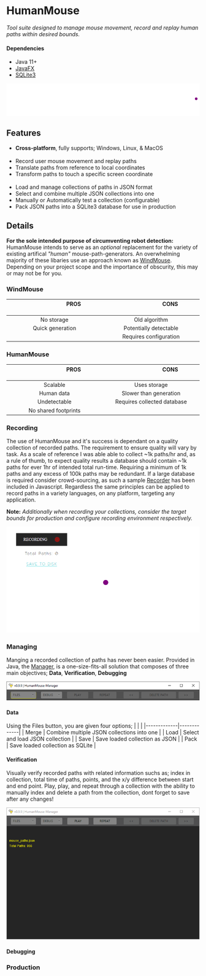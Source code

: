 # HumanMouse
_Tool suite designed to manage mouse movement, record and replay human paths within desired bounds._

#### Dependencies
- Java 11+
- [JavaFX](https://openjfx.io/openjfx-docs/#install-javafx)
- [SQLite3](https://www.sqlite.org/index.html)

![Paths](content/example_paths_drawn.gif)

## Features
- **Cross-platform**, fully supports; Windows, Linux, & MacOS
<br></br>
- Record user mouse movement and replay paths 
- Translate paths from reference to local coordinates
- Transform paths to touch a specific screen coordinate
<br></br>
- Load and manage collections of paths in JSON format
- Select and combine multiple JSON collections into one
- Manually or Automatically test a collection (configurable)
- Pack JSON paths into a SQLite3 database for use in production

## Details
**For the sole intended purpose of circumventing robot detection:** HumanMouse intends to serve as an *optional* replacement for the variety of existing artifical *"human"* mouse-path-generators. An overwhelming majority of these libaries use an approach known as [WindMouse](https://ben.land/post/2021/04/25/windmouse-human-mouse-movement/). Depending on your project scope and the importance of obscurity, this may or may not be for you.

### WindMouse
| <img width="100px"/>PROS<img width="100px"/> | <img width="100px"/>CONS<img width="100px"/> |
| :----: | :-----------: |
| No storage  | Old algorithm |
| Quick generation | Potentially detectable |
|  | Requires configuration |

### HumanMouse
| <img width="100px"/>PROS<img width="100px"/> | <img width="100px"/>CONS<img width="100px"/> |
| :----: | :-----------: |
| Scalable  | Uses storage |
| Human data | Slower than generation |
| Undetectable  | Requires collected database |
| No shared footprints  |  |

### Recording
The use of HumanMouse and it's success is dependant on a quality collection of recorded paths. The requirement to ensure quality will vary by task. As a scale of reference I was able able to collect ~1k paths/hr and, as a rule of thumb, to expect quality results a database should contain ~1k paths for ever 1hr of intended total run-time. Requiring a minimum of 1k paths and any excess of 100k paths may be redundant. If a large database is required consider crowd-sourcing, as such a sample [Recorder](https://github.com/EricBallard/HumanMouse/blob/main/src/main/js/recorder/) has been included in Javascript. Regardless the same principles can be applied to record paths in a variety languages, on any platform, targeting any application.

**Note:** *Additionally when recording your collections, consider the target bounds for production and configure recording environment respectively.*

![Recording](content/recording.gif)

### Managing
Manging a recorded collection of paths has never been easier. Provided in Java, the [Manager](https://github.com/EricBallard/HumanMouse/tree/main/src/main/java/manager), is a one-size-fits-all solution that composes of three main objectives; **Data**, **Verification**, **Debugging**

![Toolbar](content/toolbar.png)

#### Data
Using the Files button, you are given four options;
| <!-- -->    | <!-- -->    |
|-------------|-------------|
| Merge | Combine multiple JSON collections into one |
| Load | Select and load JSON collection |
| Save | Save loaded collection as JSON |
| Pack | Save loaded collection as SQLite |

#### Verification
Visually verify recorded paths with related information suchs as; index in collection, total time of paths, points, and the x/y difference between start and end point.
Play, play, and repeat through a collection with the ability to manually index and delete a path from the collection, dont forget to save after any changes!

![Verifying](content/verifying_paths.gif)

#### Debugging


### Production
